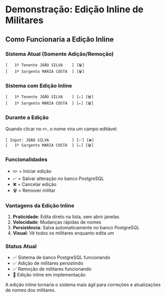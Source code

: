 # Demonstração: Edição Inline de Militares

## Como Funcionaria a Edição Inline

### Sistema Atual (Somente Adição/Remoção)
```
[   1º Tenente JOÃO SILVA    ] [🗑️]
[   1º Sargento MARIA COSTA  ] [🗑️]
```

### Sistema com Edição Inline
```
[   1º Tenente JOÃO SILVA    ] [✏️] [🗑️]
[   1º Sargento MARIA COSTA  ] [✏️] [🗑️]
```

### Durante a Edição
Quando clicar no ✏️, o nome vira um campo editável:
```
[ Input: JOÃO SILVA          ] [✅] [❌]
[   1º Sargento MARIA COSTA  ] [✏️] [🗑️]
```

### Funcionalidades
- ✏️ = Iniciar edição
- ✅ = Salvar alteração no banco PostgreSQL
- ❌ = Cancelar edição
- 🗑️ = Remover militar

### Vantagens da Edição Inline
1. **Praticidade**: Edita direto na lista, sem abrir janelas
2. **Velocidade**: Mudanças rápidas de nomes
3. **Persistência**: Salva automaticamente no banco PostgreSQL
4. **Visual**: Vê todos os militares enquanto edita um

### Status Atual
- ✅ Sistema de banco PostgreSQL funcionando
- ✅ Adição de militares persistindo
- ✅ Remoção de militares funcionando
- 🔄 Edição inline em implementação

A edição inline tornaria o sistema mais ágil para correções e atualizações de nomes dos militares.